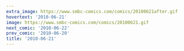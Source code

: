 ```yaml
---
extra_image: https://www.smbc-comics.com/comics/20100621after.gif
hovertext: '2010-06-21'
image: https://www.smbc-comics.com/comics/20100621.gif
next_comic: '2010-06-22'
prev_comic: '2010-06-20'
title: '2010-06-21'
---
```


